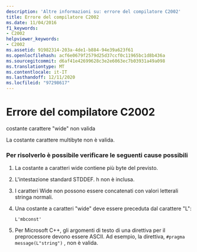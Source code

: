 ```yaml
---
description: 'Altre informazioni su: errore del compilatore C2002'
title: Errore del compilatore C2002
ms.date: 11/04/2016
f1_keywords:
- C2002
helpviewer_keywords:
- C2002
ms.assetid: 91982314-203a-4de1-b884-94e39a623f61
ms.openlocfilehash: acf6e0679f2579d25d37ccf0c11965bc1d8b436a
ms.sourcegitcommit: d6af41e42699628c3e2e6063ec7b03931a49a098
ms.translationtype: MT
ms.contentlocale: it-IT
ms.lasthandoff: 12/11/2020
ms.locfileid: "97298617"
---
```

# <a name="compiler-error-c2002"></a>Errore del compilatore C2002

costante carattere "wide" non valida

La costante carattere multibyte non è valida.

### <a name="to-fix-by-checking-the-following-possible-causes"></a>Per risolverlo è possibile verificare le seguenti cause possibili

1. La costante a caratteri wide contiene più byte del previsto.

1. L'intestazione standard STDDEF. h non è inclusa.

1. I caratteri Wide non possono essere concatenati con valori letterali stringa normali.

1. Una costante a caratteri "wide" deve essere preceduta dal carattere "L":

    ```
    L'mbconst'
    ```

1. Per Microsoft C++, gli argomenti di testo di una direttiva per il preprocessore devono essere ASCII. Ad esempio, la direttiva, `#pragma message(L"string")` , non è valida.
